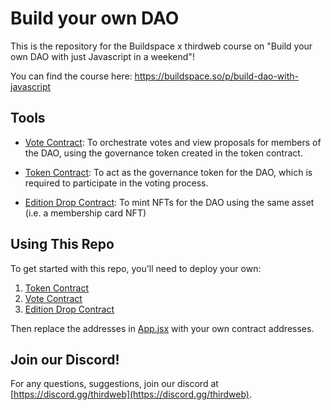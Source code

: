 # Build your own DAO

This is the repository for the Buildspace x thirdweb course on "Build your own DAO with just Javascript in a weekend"!

You can find the course here: https://buildspace.so/p/build-dao-with-javascript

## Tools

- [Vote Contract](https://portal.thirdweb.com/pre-built-contracts/vote): To orchestrate votes and view proposals for members of the DAO, using the governance token created in the token contract.

- [Token Contract](https://portal.thirdweb.com/pre-built-contracts/token): To act as the governance token for the DAO, which is required to participate in the voting process.

- [Edition Drop Contract](https://portal.thirdweb.com/pre-built-contracts/edition-drop): To mint NFTs for the DAO using the same asset (i.e. a membership card NFT)

## Using This Repo

To get started with this repo, you'll need to deploy your own:

1. [Token Contract](https://portal.thirdweb.com/pre-built-contracts/token)
2. [Vote Contract](https://portal.thirdweb.com/pre-built-contracts/vote)
3. [Edition Drop Contract](https://portal.thirdweb.com/pre-built-contracts/edition-drop)

Then replace the addresses in [App.jsx](./src/App.jsx) with your own contract addresses.

## Join our Discord!

For any questions, suggestions, join our discord at [https://discord.gg/thirdweb](https://discord.gg/thirdweb).
